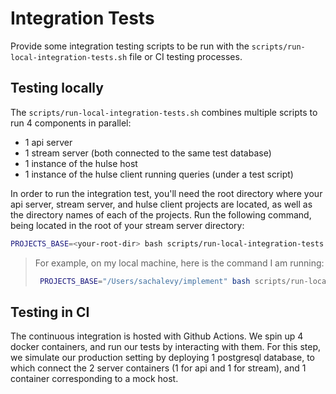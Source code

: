 # Integration Tests
Provide some integration testing scripts to be run with the `scripts/run-local-integration-tests.sh` file or CI testing processes.

## Testing locally
The `scripts/run-local-integration-tests.sh` combines multiple scripts to run 4 components in parallel:
- 1 api server
- 1 stream server (both connected to the same test database)
- 1 instance of the hulse host
- 1 instance of the hulse client running queries (under a test script)

In order to run the integration test, you'll need the root directory where your api server, stream server, and hulse client projects are located, as well as the directory names of each of the projects. Run the following command, being located in the root of your stream server directory:
```bash
PROJECTS_BASE=<your-root-dir> bash scripts/run-local-integration-tests.sh <api-server-name> <stream-server-name> <client-project-name>
```
> For example, on my local machine, here is the command I am running:
> ```bash
>  PROJECTS_BASE="/Users/sachalevy/implement" bash scripts/run-local-integration-tests.sh django-feed-auth0 hulse-stream hulse-py
> ```

## Testing in CI
The continuous integration is hosted with Github Actions. We spin up 4 docker containers, and run our tests by interacting with them. For this step, we simulate our production setting by deploying 1 postgresql database, to which connect the 2 server containers (1 for api and 1 for stream), and 1 container corresponding to a mock host.
